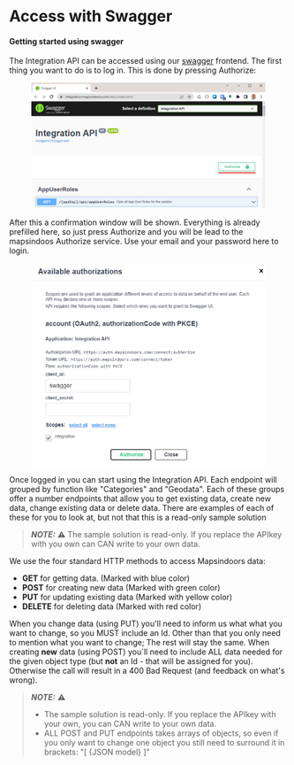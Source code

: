 # Access with Swagger

#### Getting started using swagger[​](https://docs.mapsindoors.com/access-with-swagger#getting-started-using-swagger) <a href="#getting-started-using-swagger" id="getting-started-using-swagger"></a>

The Integration API can be accessed using our [swagger](https://integration.mapsindoors.com/doc/index.html) frontend. The first thing you want to do is to log in. This is done by pressing Authorize:

<figure><img src="../../../.gitbook/assets/SwaggerLogin (1).png" alt=""><figcaption></figcaption></figure>

After this a confirmation window will be shown. Everything is already prefilled here, so just press Authorize and you will be lead to the mapsindoos Authorize service. Use your email and your password here to login.

<figure><img src="../../../.gitbook/assets/SwaggerLogin2.png" alt=""><figcaption></figcaption></figure>

Once logged in you can start using the Integration API. Each endpoint will grouped by function like "Categories" and "Geodata". Each of these groups offer a number endpoints that allow you to get existing data, create new data, change existing data or delete data. There are examples of each of these for you to look at, but not that this is a read-only sample solution

> _**NOTE:**_ ⚠️ The sample solution is read-only. If you replace the APIkey with you own can CAN write to your own data.

We use the four standard HTTP methods to access Mapsindoors data:

* **GET** for getting data. (Marked with blue color)
* **POST** for creating new data (Marked with green color)
* **PUT** for updating existing data (Marked with yellow color)
* **DELETE** for deleting data (Marked with red color)

When you change data (using PUT) you'll need to inform us what what you want to change, so you MUST include an Id. Other than that you only need to mention what you want to change; The rest will stay the same. When creating **new** data (using POST) you´ll need to include ALL data needed for the given object type (but **not** an Id - that will be assigned for you). Otherwise the call will result in a 400 Bad Request (and feedback on what's wrong).

> _**NOTE:**_ ⚠️
>
> * The sample solution is read-only. If you replace the APIkey with your own, you can CAN write to your own data.
> * ALL POST and PUT endpoints takes arrays of objects, so even if you only want to change one object you still need to surround it in brackets: "\[ {JSON model} ]"
